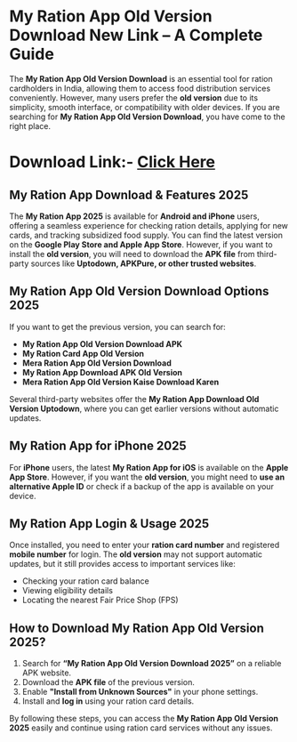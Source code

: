 # **My Ration App Old Version Download New Link – A Complete Guide**

The **My Ration App Old Version Download** is an essential tool for ration cardholders in India, allowing them to access food distribution services conveniently. However, many users prefer the **old version** due to its simplicity, smooth interface, or compatibility with older devices. If you are searching for **My Ration App Old Version Download**, you have come to the right place.
# Download Link:- [Click Here](https://mera-ration.in/)
## **My Ration App Download & Features 2025**

The **My Ration App 2025** is available for **Android and iPhone** users, offering a seamless experience for checking ration details, applying for new cards, and tracking subsidized food supply. You can find the latest version on the **Google Play Store and Apple App Store**. However, if you want to install the **old version**, you will need to download the **APK file** from third-party sources like **Uptodown, APKPure, or other trusted websites**.

## **My Ration App Old Version Download Options 2025**

If you want to get the previous version, you can search for:

- **My Ration App Old Version Download APK**
- **My Ration Card App Old Version**
- **Mera Ration App Old Version Download**
- **My Ration App Download APK Old Version**
- **Mera Ration App Old Version Kaise Download Karen**

Several third-party websites offer the **My Ration App Download Old Version Uptodown**, where you can get earlier versions without automatic updates.

## **My Ration App for iPhone 2025**

For **iPhone** users, the latest **My Ration App for iOS** is available on the **Apple App Store**. However, if you want the **old version**, you might need to **use an alternative Apple ID** or check if a backup of the app is available on your device.

## **My Ration App Login & Usage 2025**

Once installed, you need to enter your **ration card number** and registered **mobile number** for login. The **old version** may not support automatic updates, but it still provides access to important services like:

- Checking your ration card balance
- Viewing eligibility details
- Locating the nearest Fair Price Shop (FPS)

## **How to Download My Ration App Old Version 2025?**

1. Search for **“My Ration App Old Version Download 2025”** on a reliable APK website.
2. Download the **APK file** of the previous version.
3. Enable **"Install from Unknown Sources"** in your phone settings.
4. Install and **log in** using your ration card details.

By following these steps, you can access the **My Ration App Old Version 2025** easily and continue using ration card services without any issues.


